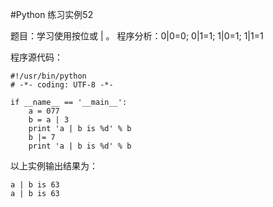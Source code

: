 #Python 练习实例52


题目：学习使用按位或 | 。
程序分析：0|0=0; 0|1=1; 1|0=1; 1|1=1

程序源代码：

```
#!/usr/bin/python
# -*- coding: UTF-8 -*-

if __name__ == '__main__':
    a = 077
    b = a | 3
    print 'a | b is %d' % b
    b |= 7
    print 'a | b is %d' % b
```

以上实例输出结果为：

```
a | b is 63
a | b is 63
```